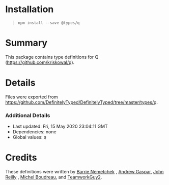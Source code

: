 # Installation

> `npm install --save @types/q`

# Summary

This package contains type definitions for Q (https://github.com/kriskowal/q).

# Details

Files were exported from https://github.com/DefinitelyTyped/DefinitelyTyped/tree/master/types/q.

### Additional Details

* Last updated: Fri, 15 May 2020 23:04:11 GMT
* Dependencies: none
* Global values: `Q`

# Credits

These definitions were written by [Barrie Nemetchek](https://github.com/bnemetchek)
, [Andrew Gaspar](https://github.com/AndrewGaspar), [John Reilly](https://github.com/johnnyreilly)
, [Michel Boudreau](https://github.com/mboudreau), and [TeamworkGuy2](https://github.com/TeamworkGuy2).
